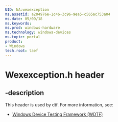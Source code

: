 ```yaml
---
UID: NA:wexexception
ms.assetid: a204976e-1c46-3c96-9ea5-c565ac753a04
ms.date: 05/09/18
ms.keywords: 
ms.prod: windows-hardware
ms.technology: windows-devices
ms.topic: portal
product:
- Windows
tech.root: taef
---
```


# Wexexception.h header


## -description


This header is used by dtf. For more information, see:

- [Windows Device Testing Framework (WDTF)](../_dtf/index.md)

